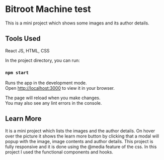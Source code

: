 # Bitroot Machine test

This is a mini project which shows some images and its author details.

## Tools Used
React JS, HTML, CSS
  

In the project directory, you can run:

### `npm start`

Runs the app in the development mode.\
Open [http://localhost:3000](http://localhost:3000) to view it in your browser.

The page will reload when you make changes.\
You may also see any lint errors in the console.

## Learn More
It is a mini project which lists the images and the author details. On hover over the picture it shows the learn more button by clicking that a modal will popup with 
the image, image contents and author details. This project is fully responsive and it is done using the @media feature of the css. In this project I used the functional 
components and hooks.

